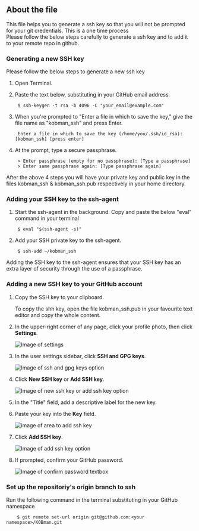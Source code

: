 ## About the file

This file helps you to generate a ssh key so that you will not be prompted for your git credentials. This is a one time process</br>
Please follow the below steps carefully to generate a ssh key and to add it to your remote repo in github.

### Generating a new SSH key

Please follow the below steps to generate a new ssh key

1. Open Terminal.

2. Paste the text below, substituting in your GitHub email address.

        $ ssh-keygen -t rsa -b 4096 -C "your_email@example.com"

3. When you're prompted to "Enter a file in which to save the key," give the file name as "kobman_ssh" and press Enter.

        Enter a file in which to save the key (/home/you/.ssh/id_rsa): [kobman_ssh] [press enter]
        
4. At the prompt, type a secure passphrase.

        > Enter passphrase (empty for no passphrase): [Type a passphrase]
        > Enter same passphrase again: [Type passphrase again]

After the above 4 steps you will have your private key and public key in the files kobman_ssh & kobman_ssh.pub respectively in your home directory.

### Adding your SSH key to the ssh-agent

1. Start the ssh-agent in the background. Copy and paste the below "eval" command in your terminal
    
        $ eval "$(ssh-agent -s)"

2. Add your SSH private key to the ssh-agent. 
    
        $ ssh-add ~/kobman_ssh
        
Adding the SSH key to the ssh-agent ensures that your SSH key has an extra layer of security through the use of a passphrase.

### Adding a new SSH key to your GitHub account

1. Copy the SSH key to your clipboard.

    To copy the shh key, open the file kobman_ssh.pub in your favourite text editor and copy the whole content.
    
2. In the upper-right corner of any page, click your profile photo, then click **Settings**.
    
    ![Image of settings](https://docs.github.com/assets/images/help/settings/userbar-account-settings.png)
    
3. In the user settings sidebar, click **SSH and GPG keys**.

    ![Image of ssh and gpg keys option](https://docs.github.com/assets/images/help/settings/settings-sidebar-ssh-keys.png)
    
4. Click **New SSH key** or **Add SSH key**.
    
    ![Image of new ssh key or add ssh key option](https://docs.github.com/assets/images/help/settings/ssh-add-ssh-key.png)
    
5. In the "Title" field, add a descriptive label for the new key. 

6. Paste your key into the **Key** field.

    ![image of area to add ssh key](https://docs.github.com/assets/images/help/settings/ssh-key-paste.png)
    
7. Click **Add SSH key**.
    
    ![Image of add ssh key option](https://docs.github.com/assets/images/help/settings/ssh-add-key.png)
    
8. If prompted, confirm your GitHub password.

    ![Image of confirm password textbox](https://docs.github.com/assets/images/help/settings/sudo_mode_popup.png)
    
### Set up the repositoriy's origin branch to ssh

Run the following command in the terminal substituting in your GitHub namespace
        
        $ git remote set-url origin git@github.com:<your namespace>/KOBman.git

